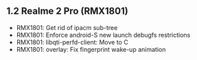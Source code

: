 ## 1.2 Realme 2 Pro (RMX1801)
- RMX1801: Get rid of ipacm sub-tree
- RMX1801: Enforce android-S new launch debugfs restrictions
- RMX1801: libqti-perfd-client: Move to C
- RMX1801: overlay: Fix fingerprint wake-up animation

